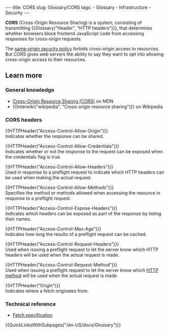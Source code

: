 --- title: CORS slug: Glossary/CORS tags: - Glossary - Infrastructure - Security ---

**CORS** (Cross-Origin Resource Sharing) is a system, consisting of transmitting {{Glossary("Header", "HTTP headers")}}, that determines whether browsers block frontend JavaScript code from accessing responses for cross-origin requests.

The [same-origin security policy](/en-US/docs/Web/Security/Same-origin_policy) forbids cross-origin access to resources. But CORS gives web servers the ability to say they want to opt into allowing cross-origin access to their resources.

Learn more
----------

### General knowledge

-   [Cross-Origin Resource Sharing (CORS)](/en-US/docs/Web/HTTP/CORS) on MDN
-   {{Interwiki("wikipedia", "Cross-origin resource sharing")}} on Wikipedia

### CORS headers

{{HTTPHeader("Access-Control-Allow-Origin")}}  
Indicates whether the response can be shared.

{{HTTPHeader("Access-Control-Allow-Credentials")}}  
Indicates whether or not the response to the request can be exposed when the credentials flag is true.

{{HTTPHeader("Access-Control-Allow-Headers")}}  
Used in response to a preflight request to indicate which HTTP headers can be used when making the actual request.

{{HTTPHeader("Access-Control-Allow-Methods")}}  
Specifies the method or methods allowed when accessing the resource in response to a preflight request.

{{HTTPHeader("Access-Control-Expose-Headers")}}  
Indicates which headers can be exposed as part of the response by listing their names.

{{HTTPHeader("Access-Control-Max-Age")}}  
Indicates how long the results of a preflight request can be cached.

{{HTTPHeader("Access-Control-Request-Headers")}}  
Used when issuing a preflight request to let the server know which HTTP headers will be used when the actual request is made.

{{HTTPHeader("Access-Control-Request-Method")}}  
Used when issuing a preflight request to let the server know which [HTTP method](/en-US/docs/Web/HTTP/Methods) will be used when the actual request is made.

{{HTTPHeader("Origin")}}  
Indicates where a fetch originates from.

### Technical reference

-   [Fetch specification](https://fetch.spec.whatwg.org)

{{QuickLinksWithSubpages("/en-US/docs/Glossary")}}
